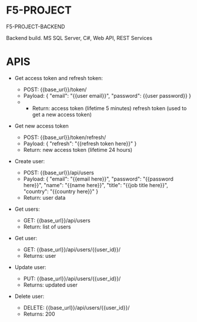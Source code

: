 # F5-PROJECT
F5-PROJECT-BACKEND

Backend build. 
MS SQL Server, C#, Web API, REST Services

# APIS
- Get access token and refresh token:
  - POST: {{base_url}}/token/
  - Payload: {
    "email": "{{user email}}",
    "password": {{user password}}
  }
  - - Return: access token (lifetime 5 minutes) refresh token (used to get a new access token)
  
- Get new access token
  - POST: {{base_url}}/token/refresh/
  - Payload: {
    "refresh": "{{refresh token here}}"
  }
  - Return: new access token (lifetime 24 hours)
  
  
- Create user: 
  - POST: {{base_url}}/api/users
  - Payload: {
    "email": "{{email here}}",
    "password": "{{password here}}",
    "name": "{{name here}}",
    "title": "{{job title here}}",
    "country": "{{country here}}"
}
  - Return: user data

- Get users: 
  - GET: {{base_url}}/api/users
  - Return: list of users
  
- Get user: 
  - GET: {{base_url}}/api/users/{{user_id}}/
  - Returns: user
  
- Update user: 
  - PUT: {{base_url}}/api/users/{{user_id}}/
  - Returns: updated user
  
- Delete user: 
  - DELETE: {{base_url}}/api/users/{{user_id}}/
  - Returns: 200
 

